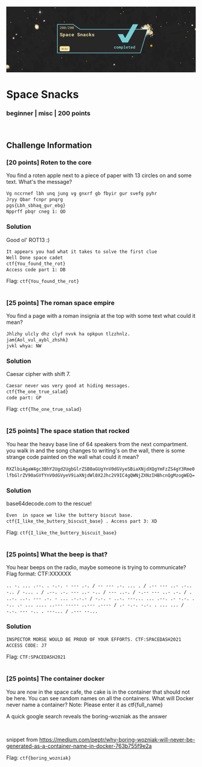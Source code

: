 ![](images/4-header.png)
# Space Snacks
### beginner | misc | 200 points
<br/>

## Challenge Information


### [20 points] Roten to the core

You find a roten apple next to a piece of paper with 13 circles on and some text. What's the message?  
  
```shell
Vg nccrnef lbh unq jung vg gnxrf gb fbyir gur svefg pyhr  
Jryy Qbar fcnpr pnqrg  
pgs{Lbh_sbhaq_gur_ebg}  
Npprff pbqr cneg 1: QO
```
### Solution
Good ol' ROT13 :)

```shell
It appears you had what it takes to solve the first clue
Well Done space cadet
ctf{You_found_the_rot}
Access code part 1: DB
```
Flag: `ctf{You_found_the_rot}`
<br/><br/>

### [25 points] The roman space empire
You find a page with a roman insignia at the top with some text what could it mean?  
  
```shell
Jhlzhy ulcly dhz clyf nvvk ha opkpun tlzzhnlz.  
jam{Aol_vul_aybl_zhshk}  
jvkl whya: NW
```
### Solution
Caesar cipher with shift 7.

```shell
Caesar never was very good at hiding messages.  
ctf{The_one_true_salad}  
code part: GP
```

Flag: `ctf{The_one_true_salad}`
<br/><br/>

### [25 points] The space station that rocked
You hear the heavy base line of 64 speakers from the next compartment. you walk in and the song changes to writing's on the wall, there is some strange code painted on the wall what could it mean?

`
RXZlbiAgaW4gc3BhY2Ugd2UgbGlrZSB0aGUgYnV0dGVyeSBiaXNjdXQgYmFzZS4gY3Rme0lfbGlrZV90aGVfYnV0dGVyeV9iaXNjdWl0X2Jhc2V9IC4gQWNjZXNzIHBhcnQgMzogWEQ=
`
### Solution
base64decode.com to the rescue!

```shell
Even  in space we like the buttery biscut base. 
ctf{I_like_the_buttery_biscuit_base} . Access part 3: XD
```

Flag: `ctf{I_like_the_buttery_biscuit_base}`
<br/><br/>

### [25 points] What the beep is that?
You hear beeps on the radio, maybe someone is trying to communicate? Flag format: CTF:XXXXXX  
  
`
.. -. ... .--. . -.-. - --- .-. / -- --- .-. ... . / .-- --- ..- .-.. -.. / -... . / .--. .-. --- ..- -.. / --- ..-. / -.-- --- ..- .-. / . ..-. ..-. --- .-. - ... .-.-.- / -.-. - ..-. ---... ... .--. .- -.-. . -.. .- ... .... ..--- ----- ..--- .---- / .- -.-. -.-. . ... ... / -.-. --- -.. . ---... / .--- --...
`

### Solution

```shell
INSPECTOR MORSE WOULD BE PROUD OF YOUR EFFORTS. CTF:SPACEDASH2021 ACCESS CODE: J7
```

Flag: `CTF:SPACEDASH2021`
<br/><br/>

### [25 points] The container docker
You are now in the space cafe, the cake is in the container that should not be here. You can see random names on all the containers. What will Docker never name a container? Note: Please enter it as ctf{full_name}

A quick google search reveals the boring-wozniak as the answer

![]()

snippet from https://medium.com/peptr/why-boring-wozniak-will-never-be-generated-as-a-container-name-in-docker-763b755f9e2a

Flag: `ctf{boring_wozniak}`
<br/><br/>

